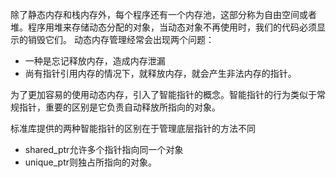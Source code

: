 除了静态内存和栈内存外，每个程序还有一个内存池，这部分称为自由空间或者堆。程序用堆来存储动态分配的对象，当动态对象不再使用时，我们的代码必须显示的销毁它们。
动态内存管理经常会出现两个问题：
- 一种是忘记释放内存，造成内存泄漏
- 尚有指针引用内存的情况下，就释放内存，就会产生非法内存的指针。

为了更加容易的使用动态内存，引入了智能指针的概念。智能指针的行为类似于常规指针，重要的区别是它负责自动释放所指向的对象。

标准库提供的两种智能指针的区别在于管理底层指针的方法不同
- shared_ptr允许多个指针指向同一个对象
- unique_ptr则独占所指向的对象。
